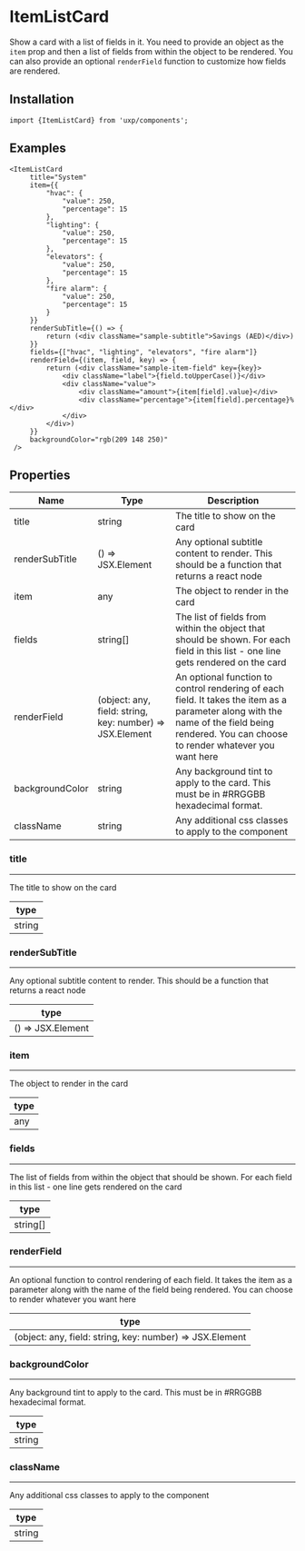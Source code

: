 # ItemListCard



Show a card with a list of fields in it. You need to provide an object as the `item` prop and then a list of fields from within the object to be rendered.
You can also provide an optional `renderField` function to customize how fields are rendered.




## Installation



```tsx
import {ItemListCard} from 'uxp/components';
```

## Examples



```tsx
<ItemListCard
     title="System"
     item={{
         "hvac": {
             "value": 250,
             "percentage": 15
         },
         "lighting": {
             "value": 250,
             "percentage": 15
         },
         "elevators": {
             "value": 250,
             "percentage": 15
         },
         "fire alarm": {
             "value": 250,
             "percentage": 15
         }
     }}
     renderSubTitle={() => {
         return (<div className="sample-subtitle">Savings (AED)</div>)
     }}
     fields={["hvac", "lighting", "elevators", "fire alarm"]}
     renderField={(item, field, key) => {
         return (<div className="sample-item-field" key={key}>
             <div className="label">{field.toUpperCase()}</div>
             <div className="value">
                 <div className="amount">{item[field].value}</div>
                 <div className="percentage">{item[field].percentage}%</div>
             </div>
         </div>)
     }}
     backgroundColor="rgb(209 148 250)"
 />
```

## Properties

|Name|Type|Description|
|-|-|-|
|title|string|The title to show on the card |
|renderSubTitle|() => JSX.Element|Any optional subtitle content to render. This should be a function that returns a react node |
|item|any|The object to render in the card |
|fields|string[]|The list of fields from within the object that should be shown. For each field in this list - one line gets rendered on the card |
|renderField|(object: any, field: string, key: number) => JSX.Element|An optional function to control rendering of each field. It takes the item as a parameter along with the name of the field being rendered. You can choose to render whatever you want here |
|backgroundColor|string|Any background tint to apply to the card. This must be in #RRGGBB hexadecimal format. |
|className|string|Any additional css classes to apply to the component |
### title



---



The title to show on the card


|type|
|-|
|string|
### renderSubTitle



---



Any optional subtitle content to render. This should be a function that returns a react node


|type|
|-|
|() => JSX.Element|
### item



---



The object to render in the card


|type|
|-|
|any|
### fields



---



The list of fields from within the object that should be shown.
For each field in this list - one line gets rendered on the card


|type|
|-|
|string[]|
### renderField



---



An optional function to control rendering of each field. It takes the item as a parameter along with the name of the field being rendered.
You can choose to render whatever you want here


|type|
|-|
|(object: any, field: string, key: number) => JSX.Element|
### backgroundColor



---



Any background tint to apply to the card. This must be in #RRGGBB hexadecimal format.


|type|
|-|
|string|
### className



---



Any additional css classes to apply to the component


|type|
|-|
|string|
